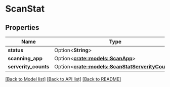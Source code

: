 # ScanStat

## Properties

Name | Type | Description | Notes
------------ | ------------- | ------------- | -------------
**status** | Option<**String**> |  | [optional]
**scanning_app** | Option<[**crate::models::ScanApp**](ScanApp.md)> |  | [optional]
**serverity_counts** | Option<[**crate::models::ScanStatServerityCounts**](ScanStat_serverity_counts.md)> |  | [optional]

[[Back to Model list]](../README.md#documentation-for-models) [[Back to API list]](../README.md#documentation-for-api-endpoints) [[Back to README]](../README.md)


